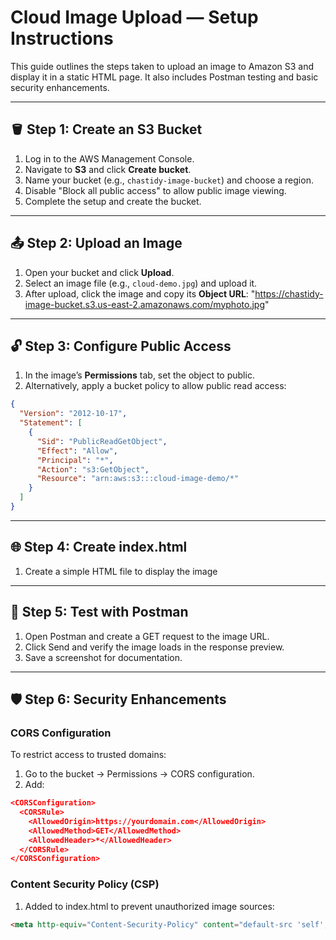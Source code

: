 
# Cloud Image Upload — Setup Instructions

This guide outlines the steps taken to upload an image to Amazon S3 and display it in a static HTML page. It also includes Postman testing and basic security enhancements.

---

## 🪣 Step 1: Create an S3 Bucket

1. Log in to the AWS Management Console.
2. Navigate to **S3** and click **Create bucket**.
3. Name your bucket (e.g., `chastidy-image-bucket`) and choose a region.
4. Disable "Block all public access" to allow public image viewing.
5. Complete the setup and create the bucket.

---

## 📤 Step 2: Upload an Image

1. Open your bucket and click **Upload**.
2. Select an image file (e.g., `cloud-demo.jpg`) and upload it.
3. After upload, click the image and copy its **Object URL**: "https://chastidy-image-bucket.s3.us-east-2.amazonaws.com/myphoto.jpg"


---

## 🔓 Step 3: Configure Public Access

1. In the image’s **Permissions** tab, set the object to public.
2. Alternatively, apply a bucket policy to allow public read access:
```json
{
  "Version": "2012-10-17",
  "Statement": [
    {
      "Sid": "PublicReadGetObject",
      "Effect": "Allow",
      "Principal": "*",
      "Action": "s3:GetObject",
      "Resource": "arn:aws:s3:::cloud-image-demo/*"
    }
  ]
}
```

---

## 🌐 Step 4: Create index.html

1. Create a simple HTML file to display the image

---

## 🧪 Step 5: Test with Postman

1. Open Postman and create a GET request to the image URL.
2. Click Send and verify the image loads in the response preview.
3. Save a screenshot for documentation.

---

## 🛡️ Step 6: Security Enhancements
### CORS Configuration
To restrict access to trusted domains:

1. Go to the bucket → Permissions → CORS configuration.
2. Add:
```json
<CORSConfiguration>
  <CORSRule>
    <AllowedOrigin>https://yourdomain.com</AllowedOrigin>
    <AllowedMethod>GET</AllowedMethod>
    <AllowedHeader>*</AllowedHeader>
  </CORSRule>
</CORSConfiguration>
```

### Content Security Policy (CSP)
1. Added to index.html to prevent unauthorized image sources:

```html
<meta http-equiv="Content-Security-Policy" content="default-src 'self'; img-src https
```
